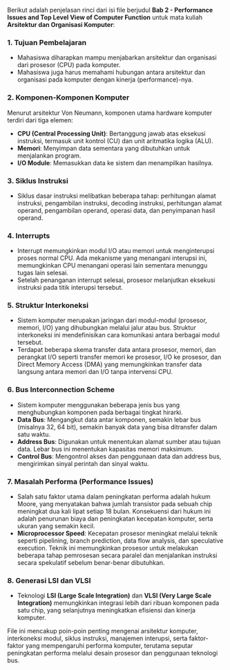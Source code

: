 Berikut adalah penjelasan rinci dari isi file berjudul **Bab 2 - Performance Issues and Top Level View of Computer Function** untuk mata kuliah **Arsitektur dan Organisasi Komputer**:

### 1. **Tujuan Pembelajaran**

- Mahasiswa diharapkan mampu menjabarkan arsitektur dan organisasi dari prosesor (CPU) pada komputer.
- Mahasiswa juga harus memahami hubungan antara arsitektur dan organisasi pada komputer dengan kinerja (performance)-nya.

### 2. **Komponen-Komponen Komputer**

Menurut arsitektur Von Neumann, komponen utama hardware komputer terdiri dari tiga elemen:
- **CPU (Central Processing Unit)**: Bertanggung jawab atas eksekusi instruksi, termasuk unit kontrol (CU) dan unit aritmatika logika (ALU).
- **Memori**: Menyimpan data sementara yang dibutuhkan untuk menjalankan program.
- **I/O Module**: Memasukkan data ke sistem dan menampilkan hasilnya.

### 3. **Siklus Instruksi**

- Siklus dasar instruksi melibatkan beberapa tahap: perhitungan alamat instruksi, pengambilan instruksi, decoding instruksi, perhitungan alamat operand, pengambilan operand, operasi data, dan penyimpanan hasil operand.

### 4. **Interrupts**

- Interrupt memungkinkan modul I/O atau memori untuk menginterupsi proses normal CPU. Ada mekanisme yang menangani interupsi ini, memungkinkan CPU menangani operasi lain sementara menunggu tugas lain selesai.
- Setelah penanganan interrupt selesai, prosesor melanjutkan eksekusi instruksi pada titik interupsi tersebut.

### 5. **Struktur Interkoneksi**

- Sistem komputer merupakan jaringan dari modul-modul (prosesor, memori, I/O) yang dihubungkan melalui jalur atau bus. Struktur interkoneksi ini mendefinisikan cara komunikasi antara berbagai modul tersebut.
- Terdapat beberapa skema transfer data antara prosesor, memori, dan perangkat I/O seperti transfer memori ke prosesor, I/O ke prosesor, dan Direct Memory Access (DMA) yang memungkinkan transfer data langsung antara memori dan I/O tanpa intervensi CPU.

### 6. **Bus Interconnection Scheme**

- Sistem komputer menggunakan beberapa jenis bus yang menghubungkan komponen pada berbagai tingkat hirarki.
- **Data Bus**: Mengangkut data antar komponen, semakin lebar bus (misalnya 32, 64 bit), semakin banyak data yang bisa ditransfer dalam satu waktu.
- **Address Bus**: Digunakan untuk menentukan alamat sumber atau tujuan data. Lebar bus ini menentukan kapasitas memori maksimum.
- **Control Bus**: Mengontrol akses dan penggunaan data dan address bus, mengirimkan sinyal perintah dan sinyal waktu.

### 7. **Masalah Performa (Performance Issues)**

- Salah satu faktor utama dalam peningkatan performa adalah hukum Moore, yang menyatakan bahwa jumlah transistor pada sebuah chip meningkat dua kali lipat setiap 18 bulan. Konsekuensi dari hukum ini adalah penurunan biaya dan peningkatan kecepatan komputer, serta ukuran yang semakin kecil.
- **Microprocessor Speed**: Kecepatan prosesor meningkat melalui teknik seperti pipelining, branch prediction, data flow analysis, dan speculative execution. Teknik ini memungkinkan prosesor untuk melakukan beberapa tahap pemrosesan secara paralel dan menjalankan instruksi secara spekulatif sebelum benar-benar dibutuhkan.

### 8. **Generasi LSI dan VLSI**

- Teknologi **LSI (Large Scale Integration)** dan **VLSI (Very Large Scale Integration)** memungkinkan integrasi lebih dari ribuan komponen pada satu chip, yang selanjutnya meningkatkan efisiensi dan kinerja komputer.

File ini mencakup poin-poin penting mengenai arsitektur komputer, interkoneksi modul, siklus instruksi, manajemen interupsi, serta faktor-faktor yang mempengaruhi performa komputer, terutama seputar peningkatan performa melalui desain prosesor dan penggunaan teknologi bus.